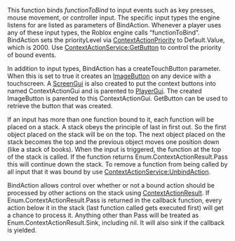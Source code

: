 This function binds _functionToBind_ to input events such as key presses, mouse movement, or controller input. The specific input types the engine listens for are listed as parameters of BindAction. Whenever a player uses any of these input types, the Roblox engine calls “functionToBind”. BindAction sets the priorityLevel via [ContextActionPriority](https://developer.roblox.com/en-us/api-reference/enum/ContextActionPriority) to Default.Value, which is 2000. Use [ContextActionService:GetButton](https://developer.roblox.com/en-us/api-reference/function/ContextActionService/GetButton) to control the priority of bound events.

In addition to input types, BindAction has a createTouchButton parameter. When this is set to true it creates an [ImageButton](https://developer.roblox.com/en-us/api-reference/class/ImageButton) on any device with a touchscreen. A [ScreenGui](https://developer.roblox.com/en-us/api-reference/class/ScreenGui) is also created to put the context buttons into named ContextActionGui and is parented to [PlayerGui](https://developer.roblox.com/en-us/api-reference/class/PlayerGui). The created ImageButton is parented to this ContextActionGui. GetButton can be used to retrieve the button that was created.

If an input has more than one function bound to it, each function will be placed on a stack. A stack obeys the principle of last in first out. So the first object placed on the stack will be on the top. The next object placed on the stack becomes the top and the previous object moves one position down (like a stack of books). When the input is triggered, the function at the top of the stack is called. If the function returns Enum.ContextActionResult.Pass this will continue down the stack. To remove a function from being called by all input that it was bound by use [ContextActionService:UnbindAction](https://developer.roblox.com/en-us/api-reference/function/ContextActionService/UnbindAction).

BindAction allows control over whether or not a bound action should be processed by other actions on the stack using [ContextActionResult](https://developer.roblox.com/en-us/api-reference/enum/ContextActionResult). If Enum.ContextActionResult.Pass is returned in the callback function, every action below it in the stack (last function called gets executed first) will get a chance to process it. Anything other than Pass will be treated as Enum.ContextActionResult.Sink, including nil. It will also sink if the callback is yielded.